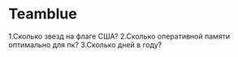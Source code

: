 # Teamblue
1.Сколько звезд на флаге США?
2.Сколько оперативной памяти оптимально для пк?
3.Сколько дней в году?
